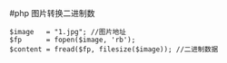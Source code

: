 #php 图片转换二进制数

```
$image   = "1.jpg"; //图片地址
$fp      = fopen($image, 'rb');
$content = fread($fp, filesize($image)); //二进制数据
```